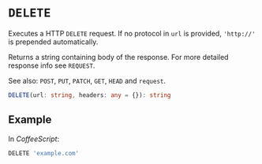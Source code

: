 # `DELETE`

Executes a HTTP `DELETE` request. If no protocol in `url` is provided, `'http://'` is prepended automatically.

Returns a string containing body of the response. For more detailed response info see `REQUEST`.

See also: `POST`, `PUT`, `PATCH`, `GET`, `HEAD` and `request`. 

```typescript
DELETE(url: string, headers: any = {}): string
```

## Example

In *CoffeeScript*:

```coffeescript
DELETE 'example.com'
```